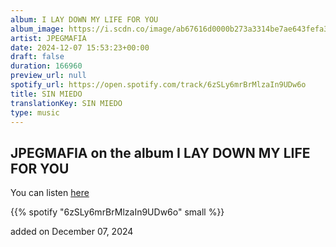 ```yaml
---
album: I LAY DOWN MY LIFE FOR YOU
album_image: https://i.scdn.co/image/ab67616d0000b273a3314be7ae643fefa32fbe08
artist: JPEGMAFIA
date: 2024-12-07 15:53:23+00:00
draft: false
duration: 166960
preview_url: null
spotify_url: https://open.spotify.com/track/6zSLy6mrBrMlzaIn9UDw6o
title: SIN MIEDO
translationKey: SIN MIEDO
type: music
---
```


## JPEGMAFIA on the album I LAY DOWN MY LIFE FOR YOU

You can listen [here](https://open.spotify.com/track/6zSLy6mrBrMlzaIn9UDw6o)

{{% spotify "6zSLy6mrBrMlzaIn9UDw6o" small %}}

added on December 07, 2024